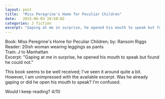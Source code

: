 ```yaml
---
layout: post
title:  "Miss Peregrine's Home for Peculiar Children"
date:   2015-06-03 19:50:02
categories: J fiction
excerpt: "Gaping at me in surprise, he opened his mouth to speak but found he could not."
---
```

Book: Miss Peregrine's Home for Peculiar Children; by: Ransom Riggs  
Reader: 20ish woman wearing leggings as pants  
Train: J to Manhattan  
Excerpt: "Gaping at me in surprise, he opened his mouth to speak but found he could not."

This book seems to be well received; I've seen it around quite a bit. However, I am unimpressed with the available excerpt. Was he already gaping or did he open his mouth to speak? I'm confused.

Would I keep reading? 4/10

